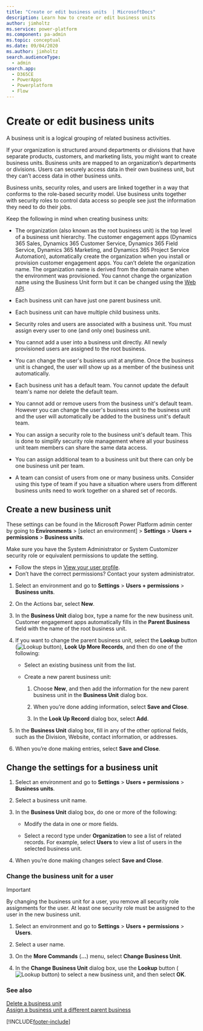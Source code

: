```yaml
---
title: "Create or edit business units  | MicrosoftDocs"
description: Learn how to create or edit business units 
author: jimholtz
ms.service: power-platform
ms.component: pa-admin
ms.topic: conceptual
ms.date: 09/04/2020
ms.author: jimholtz
search.audienceType: 
  - admin
search.app:
  - D365CE
  - PowerApps
  - Powerplatform
  - Flow
---
```

# Create or edit business units 

A business unit is a logical grouping of related business activities.  
  
 If your organization is structured around departments or divisions that have separate products, customers, and marketing lists, you might want to create business units. Business units are mapped to an organization’s departments or divisions. Users can securely access data in their own business unit, but they can’t access data in other business units.  
  
 Business units, security roles, and users are linked together in a way that conforms to the role-based security model. Use business units together with security roles to control data access so people see just the information they need to do their jobs.   
  
 Keep the following in mind when creating business units:  
  
- The organization (also known as the root business unit) is the top level of a business unit hierarchy. The customer engagement apps (Dynamics 365 Sales, Dynamics 365 Customer Service, Dynamics 365 Field Service, Dynamics 365 Marketing, and Dynamics 365 Project Service Automation), automatically create the organization when you install or provision customer engagement apps. You can’t delete the organization name. The organization name is derived from the domain name when the environment was provisioned. You cannot change the organization name using the Business Unit form but it can be changed using the [Web API](/dynamics365/customer-engagement/web-api/businessunit?view=dynamics-ce-odata-9).
  
- Each business unit can have just one parent business unit.  
  
- Each business unit can have multiple child business units.  
  
- Security roles and users are associated with a business unit. You must assign every user to one (and only one) business unit.  
  
- You cannot add a user into a business unit directly. All newly provisioned users are assigned to the root business.

- You can change the user's business unit at anytime. Once the business unit is changed, the user will show up as a member of the business unit automatically.

- Each business unit has a default team. You cannot update the default team's name nor delete the default team.

- You cannot add or remove users from the business unit's default team.  However you can change the user's business unit to the business unit and the user will automatically be added to the business unit's default team.

- You can assign a security role to the business unit's default team. This is done to simplify security role management where all your business unit team members can share the same data access.

- You can assign additional team to a business unit but there can only be one business unit per team.

- A team can consist of users from one or many business units. Consider using this type of team if you have a situation where users from different business units need to work together on a shared set of records.  

## Create a new business unit  
  
These settings can be found in the Microsoft Power Platform admin center by going to **Environments** > [select an environment] > **Settings** > **Users + permissions** > **Business units**.

Make sure you have the System Administrator or System Customizer security role or equivalent permissions to update the setting.

- Follow the steps in [View your user profile](/powerapps/user/view-your-user-profile).
- Don’t have the correct permissions? Contact your system administrator. 
 
1. Select an environment and go to **Settings** > **Users + permissions** > **Business units**.
 
2. On the Actions bar, select **New**.  
  
3. In the **Business Unit** dialog box, type a name for the new business unit. Customer engagement apps automatically fills in the **Parent Business** field with the name of the root business unit.  
  
4. If you want to change the parent business unit, select the **Lookup** button (![Lookup button](media/lookup-4.png)), **Look Up More Records**, and then do one of the following:  
  
   -   Select an existing business unit from the list. 
  
   -   Create a new parent business unit:  
  
       1.  Choose **New**, and then add the information for the new parent business unit in the **Business Unit** dialog box.  
  
       2.  When you’re done adding information, select **Save and Close**.  
  
       3.  In the **Look Up Record** dialog box, select **Add**.  
  
5. In the **Business Unit** dialog box, fill in any of the other optional fields, such as the Division, Website, contact information, or addresses.  
  
6. When you’re done making entries, select **Save and Close**.  
  
## Change the settings for a business unit  
  
1. Select an environment and go to **Settings** > **Users + permissions** > **Business units**.
  
2. Select a business unit name.  
  
3. In the **Business Unit** dialog box, do one or more of the following:  
  
   -   Modify the data in one or more fields.  
    
   -   Select a record type under **Organization** to see a list of related records. For example, select **Users** to view a list of users in the selected business unit.  
  
4. When you’re done making changes select **Save and Close**.  

### Change the business unit for a user  

> [!IMPORTANT]
> By changing the business unit for a user, you remove all security role assignments for the user. At least one security role must be assigned to the user in the new business unit. 
  
1. Select an environment and go to **Settings** > **Users + permissions** > **Users**.
  
2. Select a user name.  
  
3. On the **More Commands** (**…**) menu, select **Change Business Unit**.  
  
4. In the **Change Business Unit** dialog box, use the **Lookup** button (![Lookup button](media/lookup-4.png)) to select a new business unit, and then select **OK**.  
  
### See also  
 [Delete a business unit](delete-business-unit.md)   
 [Assign a business unit a different parent business](assign-business-unit-different-parent.md)


[!INCLUDE[footer-include](../includes/footer-banner.md)]